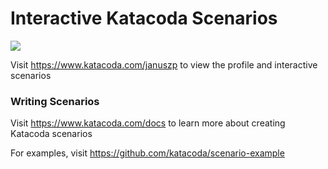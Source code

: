 # Interactive Katacoda Scenarios

[![](http://shields.katacoda.com/katacoda/januszp/count.svg)](https://www.katacoda.com/januszp "Get your profile on Katacoda.com")

Visit https://www.katacoda.com/januszp to view the profile and interactive scenarios

### Writing Scenarios
Visit https://www.katacoda.com/docs to learn more about creating Katacoda scenarios

For examples, visit https://github.com/katacoda/scenario-example
